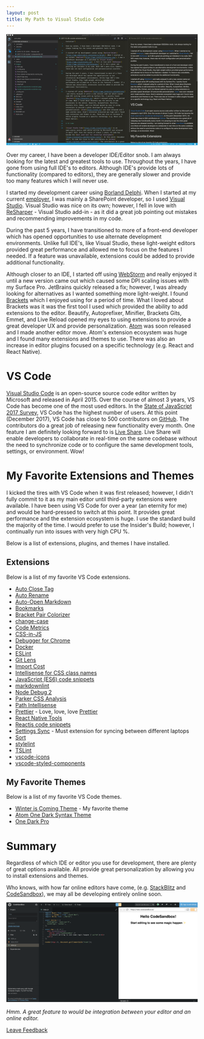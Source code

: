 ```yaml
---
layout: post
title: My Path to Visual Studio Code
---
```


![VS Code](../images/vscode.png "VS Code")

Over my career, I have been a developer IDE/Editor snob. I am always looking for the latest and greatest tools to use. Throughout the years, I have gone from using full IDE's to editors. Although IDE's provide lots of functionality (compared to editors), they are generally slower and provide too many features which I will never use.

I started my development career using [Borland Delphi](https://www.embarcadero.com/products/delphi). When I started at my current [employer](https://www.cardinalsolutions.com/), I was mainly a SharePoint developer, so I used [Visual Studio](https://www.visualstudio.com). Visual Studio was nice on its own; however, I fell in love with [ReSharper](https://www.jetbrains.com/resharper/) - Visual Studio add-in - as it did a great job pointing out mistakes and recommending improvements in my code.

During the past 5 years, I have transitioned to more of a front-end developer which has opened opportunities to use alternate development environments. Unlike full IDE's, like Visual Studio, these light-weight editors provided great performance and allowed me to focus on the features I needed. If a feature was unavailable, extensions could be added to provide additional functionality.

Although closer to an IDE, I started off using [WebStorm](https://www.jetbrains.com/webstorm/) and really enjoyed it until a new version came out which caused some DPI scaling issues with my Surface Pro. JetBrains quickly released a fix; however, I was already looking for alternatives as I wanted something more light-weight. I found [Brackets](http://brackets.io/) which I enjoyed using for a period of time. What I loved about Brackets was it was the first tool I used which provided the ability to add extensions to the editor. Beautify, Autoprefixer, Minifier, Brackets Gits, Emmet, and Live Reload opened my eyes to using extensions to provide a great developer UX and provide personalization. [Atom](https://atom.io/) was soon released and I made another editor move. Atom's extension ecosystem was huge and I found many extensions and themes to use. There was also an increase in editor plugins focused on a specific technology (e.g. React and React Native).

# VS Code

[Visual Studio Code](https://code.visualstudio.com/) is an open-source source code editor written by Microsoft and released in April 2015. Over the course of almost 3 years, VS Code has become one of the most used editors. In the [State of JavaScript 2017 Survey](https://stateofjs.com/2017/other-tools/), VS Code has the highest number of users. At this point (December 2017), VS Code has close to 500 contributors on [GitHub](https://github.com/Microsoft/vscode). The contributors do a great job of releasing new functionality every month. One feature I am definitely looking forward to is [Live Share](https://code.visualstudio.com/blogs/2017/11/15/live-share). Live Share will enable developers to collaborate in real-time on the same codebase without the need to synchronize code or to configure the same development tools, settings, or environment. Wow!

# My Favorite Extensions and Themes

I kicked the tires with VS Code when it was first released; however, I didn't fully commit to it as my main editor until third-party extensions were available. I have been using VS Code for over a year (an eternity for me) and would be hard-pressed to switch at this point. It provides great performance and the extension ecosystem is huge. I use the standard build the majority of the time. I would prefer to use the Insider's Build; however, I continually run into issues with very high CPU %. 

Below is a list of extensions, plugins, and themes I have installed.

## Extensions

Below is a list of my favorite VS Code extensions.

* [Auto Close Tag](https://marketplace.visualstudio.com/items?itemName=formulahendry.auto-close-tag)
* [Auto Rename](https://marketplace.visualstudio.com/items?itemName=formulahendry.auto-rename-tag)
* [Auto-Open Markdown](https://marketplace.visualstudio.com/items?itemName=hnw.vscode-auto-open-markdown-preview)
* [Bookmarks](https://marketplace.visualstudio.com/items?itemName=alefragnani.Bookmarks)
* [Bracket Pair Colorizer](https://marketplace.visualstudio.com/items?itemName=CoenraadS.bracket-pair-colorizer)
* [change-case](https://marketplace.visualstudio.com/items?itemName=wmaurer.change-case)
* [Code Metrics](https://marketplace.visualstudio.com/items?itemName=kisstkondoros.vscode-codemetrics)
* [CSS-in-JS](https://marketplace.visualstudio.com/items?itemName=paulmolluzzo.convert-css-in-js)
* [Debugger for Chrome](https://marketplace.visualstudio.com/items?itemName=msjsdiag.debugger-for-chrome)
* [Docker](https://marketplace.visualstudio.com/items?itemName=PeterJausovec.vscode-docker)
* [ESLint](https://marketplace.visualstudio.com/items?itemName=dbaeumer.vscode-eslint)
* [Git Lens](https://marketplace.visualstudio.com/items?itemName=eamodio.gitlens)
* [Import Cost](https://marketplace.visualstudio.com/items?itemName=wix.vscode-import-cost)
* [Intellisense for CSS class names](https://marketplace.visualstudio.com/items?itemName=Zignd.html-css-class-completion)
* [JavaScript (ES6) code snippets](https://marketplace.visualstudio.com/items?itemName=xabikos.JavaScriptSnippets)
* [markdownlint](https://marketplace.visualstudio.com/items?itemName=DavidAnson.vscode-markdownlint)
* [Node Debug 2](https://marketplace.visualstudio.com/items?itemName=ms-vscode.node-debug2)
* [Parker CSS Analysis](https://marketplace.visualstudio.com/items?itemName=raymondcamden.parker-code-extension)
* [Path Intellisense](https://marketplace.visualstudio.com/items?itemName=christian-kohler.path-intellisense)
* [Prettier](https://marketplace.visualstudio.com/items?itemName=esbenp.prettier-vscode) - Love, love, love [Prettier](https://www.twitter.com/prettiercode)
* [React Native Tools](https://marketplace.visualstudio.com/items?itemName=vsmobile.vscode-react-native)
* [Reactjs code snippets](https://marketplace.visualstudio.com/items?itemName=xabikos.ReactSnippets)
* [Settings Sync](https://marketplace.visualstudio.com/items?itemName=Shan.code-settings-sync) - Must extension for syncing between different laptops
* [Sort](https://marketplace.visualstudio.com/items?itemName=henriiik.vscode-sort)
* [stylelint](https://marketplace.visualstudio.com/items?itemName=shinnn.stylelint)
* [TSLint](https://marketplace.visualstudio.com/items?itemName=eg2.tslint)
* [vscode-icons](https://marketplace.visualstudio.com/items?itemName=robertohuertasm.vscode-icons)
* [vscode-styled-components](https://marketplace.visualstudio.com/items?itemName=jpoissonnier.vscode-styled-components)

## My Favorite Themes

Below is a list of my favorite VS Code themes.

* [Winter is Coming Theme](https://marketplace.visualstudio.com/items?itemName=johnpapa.winteriscoming) - My favorite theme
* [Atom One Dark Syntax Theme](https://marketplace.visualstudio.com/items?itemName=andischerer.theme-atom-one-dark)
* [One Dark Pro](https://marketplace.visualstudio.com/items?itemName=zhuangtongfa.Material-theme)

# Summary

Regardless of which IDE or editor you use for development, there are plenty of great options available. All provide great personalization by allowing you to install extensions and themes.

Who knows, with how far online editors have come, (e.g. [StackBlitz](https://stackblitz.com/) and [CodeSandbox](https://codesandbox.io/)), we may all be developing entirely online soon.

![CodeSandbox](../images/codesandbox.png "CodeSandbox")

*Hmm. A great feature to would be integration between your editor and an online editor.*

[Leave Feedback](https://github.com/spietrek/Feedback/issues/new)

